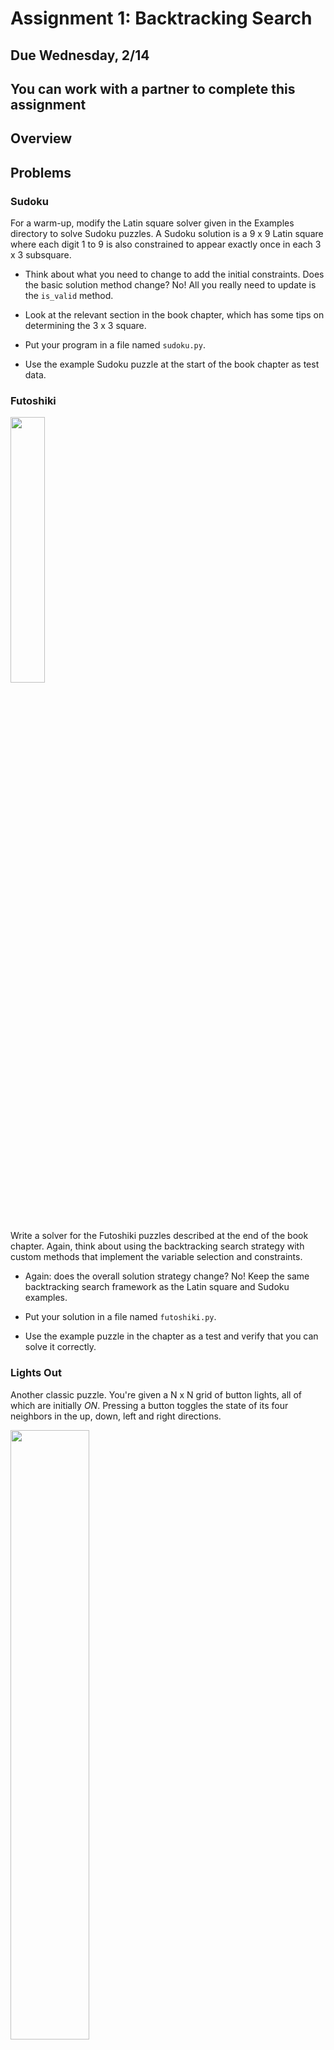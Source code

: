 # Assignment 1: Backtracking Search

## Due Wednesday, 2/14

## You can work with a partner to complete this assignment

## Overview


## Problems

### Sudoku

For a warm-up, modify the Latin square solver given in the Examples directory to solve Sudoku puzzles. A Sudoku solution is a 9 x 9 Latin square where each digit 1 to 9 is also constrained to appear exactly once in each 3 x 3 subsquare.

- Think about what you need to change to add the initial constraints. Does the basic solution method change? No! All you really need to update is the `is_valid` method.

- Look at the relevant section in the book chapter, which has some tips on determining the 3 x 3 square.

- Put your program in a file named `sudoku.py`.

- Use the example Sudoku puzzle at the start of the book chapter as test data.


### Futoshiki

<img src="https://upload.wikimedia.org/wikipedia/commons/0/00/Futoshiki1.png" width="33%" />

Write a solver for the Futoshiki puzzles described at the end of the book chapter. Again, think about using the backtracking search strategy with custom methods that implement the variable selection and constraints.

- Again: does the overall solution strategy change? No! Keep the same backtracking search framework as the Latin square and Sudoku examples.

- Put your solution in a file named `futoshiki.py`.

- Use the example puzzle in the chapter as a test and verify that you can solve it correctly.


### Lights Out

Another classic puzzle. You're given a N x N grid of button lights, all of which are initially *ON*. Pressing a button toggles the state of its four neighbors in the up, down, left and right directions.

<img src="https://miro.medium.com/v2/resize:fit:1185/1*Ee91-MD7MSjG5X9lvlOiqA.png" width="50%" />

*Example by K.L. deVries on [Medium](https://medium.com/swlh/programming-puzzle-lights-toggle-f4d27bf3683e)*

Your goal is to find the combination of button presses that turns all the lights *OFF*. Write a program that uses **backtracking with iterative deepening** to find the solution.

- Modify the basic recursive backtracking search to take additional `current_depth` and `max_depth` parameters. If the `current_depth` exceeds the `max_depth`, treat it as a base case and return immediately.

- For a given state, there are *N*<sup>2</sup> possible moves to consider, which correspond to each possible button press.

Consider why iterative deepening is a good strategy for this problem. You're allowed to press each button as many times as you want, so there's no limit on the depth of any path. Left unchecked, you would simply descend the search tree, pressing buttons to create an infinitely long path that might never lead to a solution. Iterative deepening ensures that you consider all button combinations up to a certain depth before exploring deeper paths.

A pseudocode version of the `solve` method is as follows:

```
def solve(lights, current_depth, max_depth):
  """
  Recursive backtracking solution to the lights out puzzle
  """

  # Depth limit reached
  if current_depth > max_depth:
    return

  # Determine if the current state is a solution
  if all_lights_are_off(lights):
    print(presses)  # Print the sequence of button presses that led to the solution
    exit(0)

  # Consider all of the N * N button presses
  for row in range(N):
    for col in range(N):
      # Determine the state of pressing button at position (row, col)
      lights = flip(lights, row, col)

      # Keep track of the sequence of button presses
      presses.append((row, col))

      # Recursively search
      solve(lights, current_depth + 1, max_depth)

      # Undo the effect of flipping (row, col) to prepare for the next option
      lights = flip(lights, row, col)
      presses.pop()

  # If you get here, there was no solution on this path: backtrack
```

You'll need to figure out how to implement the relevant methods (`all_lights_are_off` and `flip`), then write an outer function that runs the search for increasing values of `max_depth` until it finds a solution.

The pseudocode assumes that you're keeping track of the state of the lights using an *N* by *N* list of lists, which is fine. The variables `presses` is a list that keeps track of the sequence of button presses used to find the solution.

Start with a small grid, say 3 x 3, then try solving for larger grids.
